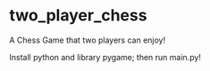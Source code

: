 # two_player_chess

A Chess Game that two players can enjoy!

Install python and library pygame; then run main.py!
